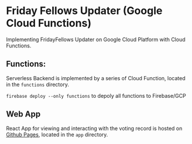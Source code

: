 # Friday Fellows Updater (Google Cloud Functions)

Implementing FridayFellows Updater on Google Cloud Platform with Cloud Functions.

## Functions:

Serverless Backend is implemented by a series of Cloud Function, located in the `functions` directory.

`firebase deploy --only functions` to depoly all functions to Firebase/GCP

## Web App

React App for viewing and interacting with the voting record is hosted on [Github Pages](http://brisberg.github.io/friday-fellows-gcf), located in the `app` directory.
